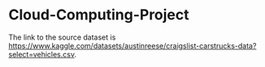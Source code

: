 # Cloud-Computing-Project

The link to the source dataset is https://www.kaggle.com/datasets/austinreese/craigslist-carstrucks-data?select=vehicles.csv.
